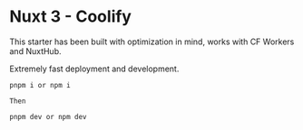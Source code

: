 # Nuxt 3 - Coolify

This starter has been built with optimization in mind, works with CF Workers and NuxtHub.  

Extremely fast deployment and development. 

```shell
pnpm i or npm i

Then

pnpm dev or npm dev
```
